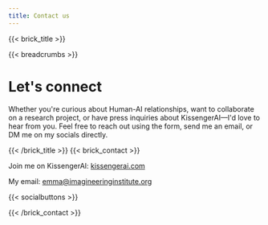 ```yaml
---
title: Contact us
---
```

{{< brick_title >}}

{{< breadcrumbs >}}

# Let's connect


Whether you're curious about Human-AI relationships, want to collaborate on a research project, or have press inquiries about KissengerAI—I'd love to hear from you. Feel free to reach out using the form, send me an email, or DM me on my socials directly.

{{< /brick_title >}}
{{< brick_contact >}}

Join me on KissengerAI: [kissengerai.com](https://kissengerai.com)

My email: emma@imagineeringinstitute.org  


{{< socialbuttons >}}

{{< /brick_contact >}}
